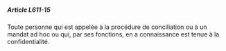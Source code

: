 ##### Article L611-15

Toute personne qui est appelée à la procédure de conciliation ou à un mandat ad hoc ou qui, par ses fonctions, en a connaissance est tenue à la confidentialité.

